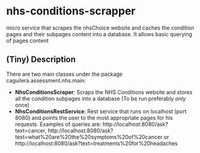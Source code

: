 # nhs-conditions-scrapper
micro service that scrapes the nhsChoice website and caches the condition pages and their subpages content into a database. It allows basic querying of pages content 


## (Tiny) Description
There are two main classes under the package caguilera.assessment.nhs.main:
- **NhsConditionsScraper**: Scraps the NHS Conditions website and stores all the condition subpages into a database (To be run preferably _only_ once)
- **NhsConditionsRestService**: Rest service that runs on localhost (port 8080) and points the user to the most appropriate pages for his requests. Examples of queries are: http://localhost:8080/ask?text=cancer, http://localhost:8080/ask?text=what%20are%20the%20symptoms%20of%20cancer or http://localhost:8080/ask?text=treatments%20for%20headaches
